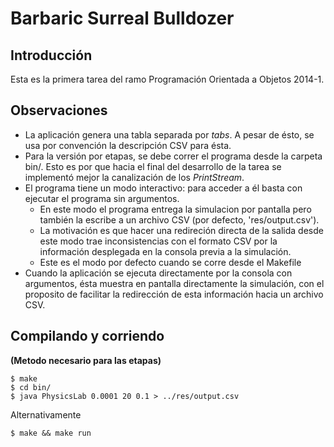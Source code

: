 Barbaric Surreal Bulldozer
==========================

Introducción
------------

Esta es la primera tarea del ramo Programación Orientada a Objetos 2014-1. 

Observaciones
-------------

- La aplicación genera una tabla separada por *tabs*. A pesar de ésto, se usa por convención la descripción CSV para ésta.
- Para la versión por etapas, se debe correr el programa desde la carpeta bin/. Esto es por que hacia el final del desarrollo de la tarea se implementó mejor la canalización de los *PrintStream*.
- El programa tiene un modo interactivo: para acceder a él basta con ejecutar el programa sin argumentos.
	- En este modo el programa entrega la simulacion por pantalla pero también la escribe a un archivo CSV (por defecto, 'res/output.csv').
	- La motivación es que hacer una redireción directa de la salida desde este modo trae inconsistencias con el formato CSV por la información desplegada en la consola previa a la simulación.
	- Este es el modo por defecto cuando se corre desde el Makefile
- Cuando la aplicación se ejecuta directamente por la consola con argumentos, ésta muestra en pantalla directamente la simulación, con el proposito de facilitar la redirección de esta información hacia un archivo CSV.

Compilando y corriendo
--------------------

**(Metodo necesario para las etapas)**

	$ make
	$ cd bin/
	$ java PhysicsLab 0.0001 20 0.1 > ../res/output.csv

Alternativamente  

	$ make && make run
